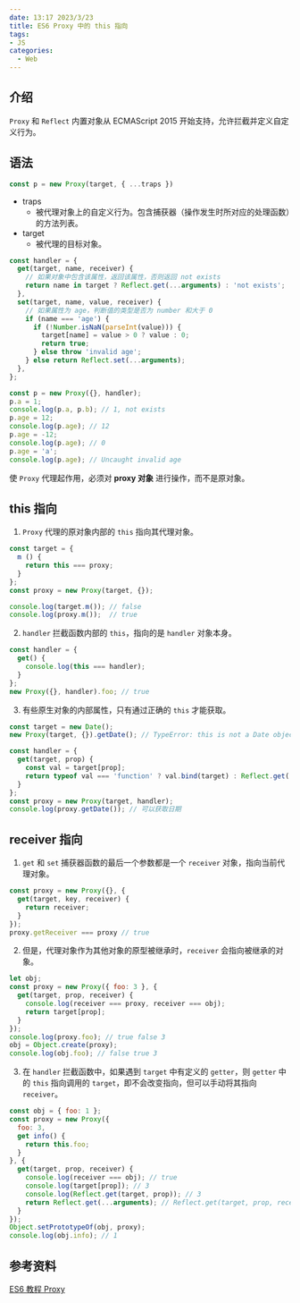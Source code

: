 ```yaml
---
date: 13:17 2023/3/23
title: ES6 Proxy 中的 this 指向
tags:
- JS
categories:  - Web
---
```

## 介绍
`Proxy` 和 `Reflect` 内置对象从 ECMAScript 2015 开始支持，允许拦截并定义自定义行为。

## 语法
```js
const p = new Proxy(target, { ...traps })
```
- traps
    - 被代理对象上的自定义行为。包含捕获器（操作发生时所对应的处理函数）的方法列表。
- target
    - 被代理的目标对象。

```js
const handler = {
  get(target, name, receiver) {
    // 如果对象中包含该属性，返回该属性，否则返回 not exists
    return name in target ? Reflect.get(...arguments) : 'not exists';
  },
  set(target, name, value, receiver) {
    // 如果属性为 age，判断值的类型是否为 number 和大于 0
    if (name === 'age') {
      if (!Number.isNaN(parseInt(value))) {
        target[name] = value > 0 ? value : 0;
        return true;
      } else throw 'invalid age';
    } else return Reflect.set(...arguments);
  },
};

const p = new Proxy({}, handler);
p.a = 1;
console.log(p.a, p.b); // 1, not exists
p.age = 12;
console.log(p.age); // 12
p.age = -12;
console.log(p.age); // 0
p.age = 'a';
console.log(p.age); // Uncaught invalid age
```
使 `Proxy` 代理起作用，必须对 **proxy 对象** 进行操作，而不是原对象。

## this 指向
1. `Proxy` 代理的原对象内部的 `this` 指向其代理对象。
```js
const target = {
  m () {
    return this === proxy;
  }
};
const proxy = new Proxy(target, {});

console.log(target.m()); // false
console.log(proxy.m());  // true
```
2. `handler` 拦截函数内部的 `this`，指向的是 `handler` 对象本身。
```js
const handler = {
  get() {
    console.log(this === handler);
  }
};
new Proxy({}, handler).foo; // true
```
3. 有些原生对象的内部属性，只有通过正确的 `this` 才能获取。
```js
const target = new Date();
new Proxy(target, {}).getDate(); // TypeError: this is not a Date object

const handler = {
  get(target, prop) {
    const val = target[prop];
    return typeof val === 'function' ? val.bind(target) : Reflect.get(...arguments);
  }
};
const proxy = new Proxy(target, handler);
console.log(proxy.getDate()); // 可以获取日期
```

## receiver 指向
1. `get` 和 `set` 捕获器函数的最后一个参数都是一个 `receiver` 对象，指向当前代理对象。
```js
const proxy = new Proxy({}, {
  get(target, key, receiver) {
    return receiver;
  }
});
proxy.getReceiver === proxy // true
```
2. 但是，代理对象作为其他对象的原型被继承时，`receiver` 会指向被继承的对象。
```js
let obj;
const proxy = new Proxy({ foo: 3 }, {
  get(target, prop, receiver) {
    console.log(receiver === proxy, receiver === obj);
    return target[prop];
  }
});
console.log(proxy.foo); // true false 3
obj = Object.create(proxy);
console.log(obj.foo); // false true 3
```
3. 在 `handler` 拦截函数中，如果遇到 `target` 中有定义的 `getter`，则 `getter` 中的 `this` 指向调用的 `target`，即不会改变指向，但可以手动将其指向 `receiver`。
```js
const obj = { foo: 1 };
const proxy = new Proxy({
  foo: 3,
  get info() {
    return this.foo;
  }
}, {
  get(target, prop, receiver) {
    console.log(receiver === obj); // true
    console.log(target[prop]); // 3
    console.log(Reflect.get(target, prop)); // 3
    return Reflect.get(...arguments); // Reflect.get(target, prop, receiver)
  }
});
Object.setPrototypeOf(obj, proxy);
console.log(obj.info); // 1
```

## 参考资料
[ES6 教程 Proxy](https://wangdoc.com/es6/proxy.html#this-%E9%97%AE%E9%A2%98)